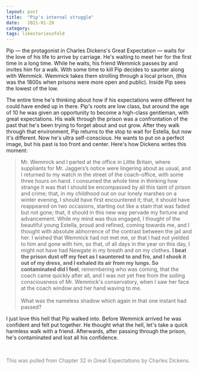 ```yaml
---
layout: post
title:  "Pip's internal struggle"
date:   2021-01-29
category: 
tags: likestoriesofold
---
```

Pip — the protagonist in Charles Dickens's Great Expectation — waits for the love of his life to arrive by carriage. He's waiting to meet her for the first time in a long time. While he waits, his friend Wemmick passes by and invites him for a walk. With some time to kill Pip decides to saunter along with Wemmick. Wemmick takes them strolling through a local prison, (this was the 1800s when prisons were more open and public). Inside Pip sees the lowest of the low. 

The entire time he's thinking about how if his expectations were different he could have ended up in there. Pip's roots are low class, but around the age of 10 he was given an opportunity to become a high-class gentleman, with great expectations. His walk through the prison was a confrontation of the past that he's been trying to forget about and out grow. After they walk through that environment, Pip returns to the stop to wait for Estella, but now it's different. Now he's ultra self-conscious. He wants to put on a perfect image, but his past is too front and center. Here's how Dickens writes this moment: 

> Mr. Wemmick and I parted at the office in Little Britain, where suppliants for Mr. Jaggers’s notice were lingering about as usual, and I returned to my watch in the street of the coach-office, with some three hours on hand. I consumed the whole time in thinking how strange it was that I should be encompassed by all this taint of prison and crime; that, in my childhood out on our lonely marshes on a winter evening, I should have first encountered it; that, it should have reappeared on two occasions, starting out like a stain that was faded but not gone; that, it should in this new way pervade my fortune and advancement. While my mind was thus engaged, I thought of the beautiful young Estella, proud and refined, coming towards me, and I thought with absolute abhorrence of the contrast between the jail and her. I wished that Wemmick had not met me, or that I had not yielded to him and gone with him, so that, of all days in the year on this day, I might not have had Newgate in my breath and on my clothes. **I beat the prison dust off my feet as I sauntered to and fro, and I shook it out of my dress, and I exhaled its air from my lungs. So contaminated did I feel**, remembering who was coming, that the coach came quickly after all, and I was not yet free from the soiling consciousness of Mr. Wemmick's conservatory, when I saw her face at the coach window and her hand waving to me. <br><br>What was the nameless shadow which again in that one instant had passed?

I just love this hell that Pip walked into. Before Wemmick arrived he was confident and felt put together. He thought what the hell, let's take a quick harmless walk with a friend. Afterwards, after passing through the prison, he's contaminated and lost all his confidence.

<br>
<p style="color:#808080">This was pulled from Chapter 32 in Great Expectations by Charles Dickens.</p>
